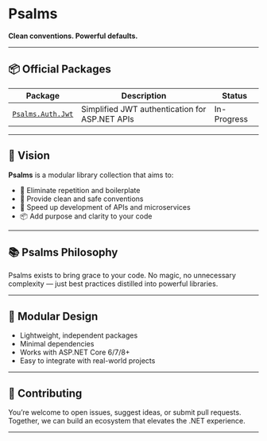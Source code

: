 # Psalms
**Clean conventions. Powerful defaults.**

---

## 📦 Official Packages

| Package | Description | Status |
|--------|-------------|--------|
| [`Psalms.Auth.Jwt`](https://github.com/PsalmsLibrary/Psalms.Auth.Jwt) | Simplified JWT authentication for ASP.NET APIs | In-Progress |
---

## 🧠 Vision

**Psalms** is a modular library collection that aims to:

- 🧼 Eliminate repetition and boilerplate
- 📐 Provide clean and safe conventions
- 🚀 Speed up development of APIs and microservices
- 📦 Add purpose and clarity to your code

---

## 📚 Psalms Philosophy

Psalms exists to bring grace to your code.
No magic, no unnecessary complexity — just best practices distilled into powerful libraries.

---
## 🧱 Modular Design
- Lightweight, independent packages
- Minimal dependencies
- Works with ASP.NET Core 6/7/8+
- Easy to integrate with real-world projects
---

## 🤝 Contributing
You’re welcome to open issues, suggest ideas, or submit pull requests.
Together, we can build an ecosystem that elevates the .NET experience.

---

